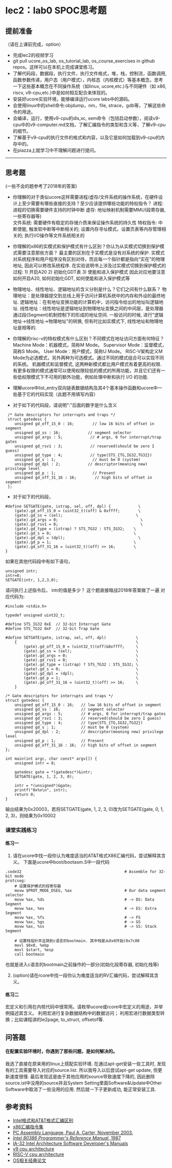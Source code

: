 # lec2：lab0 SPOC思考题

## **提前准备**
（请在上课前完成，option）

- 完成lec2的视频学习
- git pull ucore_os_lab, os_tutorial_lab, os_course_exercises  in github repos。这样可以在本机上完成课堂练习。
- 了解代码段，数据段，执行文件，执行文件格式，堆，栈，控制流，函数调用,函数参数传递，用户态（用户模式），内核态（内核模式）等基本概念。思考一下这些基本概念在不同操作系统（如linux, ucore,etc.)与不同硬件（如 x86, riscv, v9-cpu,etc.)中是如何相互配合来体现的。
- 安装好ucore实验环境，能够编译运行ucore labs中的源码。
- 会使用linux中的shell命令:objdump，nm，file, strace，gdb等，了解这些命令的用途。
- 会编译，运行，使用v9-cpu的dis,xc, xem命令（包括启动参数），阅读v9-cpu中的v9\-computer.md文档，了解汇编指令的类型和含义等，了解v9-cpu的细节。
- 了解基于v9-cpu的执行文件的格式和内容，以及它是如何加载到v9-cpu的内存中的。
- 在piazza上就学习中不理解问题进行提问。

---

## 思考题
(一些不会的题参考了2018年的答案)
- 你理解的对于类似ucore这样需要进程/虚存/文件系统的操作系统，在硬件设计上至少需要有哪些直接的支持？至少应该提供哪些功能的特权指令？
进程: 进程的切换需要硬件支持的时钟中断 
虚存: 地址映射机制需要MMU(段寄存器, 一些寄存器等)  
文件系统: 需要硬件有稳定的存储介质来保证操作系统的持久性 
特权指令: 中断使能, 触发软中断等中断相关的; 设置内存寻址模式，设置页表等内存管理相关的; 执行I/O操作等文件系统相关的

- 你理解的x86的实模式和保护模式有什么区别？你认为从实模式切换到保护模式需要注意那些方面？
最主要的区别在于实模式是没有对系统的保护. 实模式对系统程序和用户程序没有区别对待，而且每一个指针都是指向“实在”的物理地址, 因此可以修改系统程序. 在实验说明书上涉及过实模式切换到保护模式的过程: 1) 开启A20 2) 初始化GDT表 3) 使能和进入保护模式 因此对应地要注意如何开启A20, 如何初始化GDT, 如何使能和进入保护模式等

- 物理地址、线性地址、逻辑地址的含义分别是什么？它们之间有什么联系？
物理地址：是处理器提交到总线上用于访问计算机系统中的内存和外设的最终地址.
逻辑地址：在有地址变换功能的计算机中，访问指令给出的地址叫逻辑地址.
线性地址：线性地址是逻辑地址到物理地址变换之间的中间层，是处理器通过段(Segment)机制控制下的形成的地址空间.
一般访问的时候, 进行"逻辑地址->线性地址->物理地址"的转换, 但有时比如实模式下, 线性地址和物理地址是相等的. 

- 你理解的risc-v的特权模式有什么区别？不同模式在地址访问方面有何特征？
Machine Mode：机器模式，简称M Mode。
Supervisor Mode：监督模式，简称S Mode。
User Mode：用户模式，简称U Mode。
RISC-V架构定义M Mode为必选模式，另外两种为可选模式。通过不同的模式组合可以实现不同的系统。
机器模式和监督模式, 这两种新模式都比用户模式有着更高的权限. 有更多权限的模式通常可以使用权限较低的模式的所用功能，并且它们还有一些低权限模式下不可用的额外功能，例如处理中断和执行 I/O 的功能.
- 理解ucore中list_entry双向链表数据结构及其4个基本操作函数和ucore中一些基于它的代码实现（此题不用填写内容）

- 对于如下的代码段，请说明":"后面的数字是什么含义
```
 /* Gate descriptors for interrupts and traps */
 struct gatedesc {
    unsigned gd_off_15_0 : 16;        // low 16 bits of offset in segment
    unsigned gd_ss : 16;            // segment selector
    unsigned gd_args : 5;            // # args, 0 for interrupt/trap gates
    unsigned gd_rsv1 : 3;            // reserved(should be zero I guess)
    unsigned gd_type : 4;            // type(STS_{TG,IG32,TG32})
    unsigned gd_s : 1;                // must be 0 (system)
    unsigned gd_dpl : 2;            // descriptor(meaning new) privilege level
    unsigned gd_p : 1;                // Present
    unsigned gd_off_31_16 : 16;        // high bits of offset in segment
 };
```

- 对于如下的代码段，

```
#define SETGATE(gate, istrap, sel, off, dpl) {            \
    (gate).gd_off_15_0 = (uint32_t)(off) & 0xffff;        \
    (gate).gd_ss = (sel);                                \
    (gate).gd_args = 0;                                    \
    (gate).gd_rsv1 = 0;                                    \
    (gate).gd_type = (istrap) ? STS_TG32 : STS_IG32;    \
    (gate).gd_s = 0;                                    \
    (gate).gd_dpl = (dpl);                                \
    (gate).gd_p = 1;                                    \
    (gate).gd_off_31_16 = (uint32_t)(off) >> 16;        \
}
```
如果在其他代码段中有如下语句，
```
unsigned intr;
intr=8;
SETGATE(intr, 1,2,3,0);
```
请问执行上述指令后， intr的值是多少？
这个题直接暗战2018年答案做了一遍
对应代码为:
```
#include <stdio.h>

typedef unsigned uint32_t;

#define STS_IG32 0xE  // 32-bit Interrupt Gate
#define STS_TG32 0xF  // 32-bit Trap Gate

#define SETGATE(gate, istrap, sel, off, dpl)             \
    {                                                    \
        (gate).gd_off_15_0 = (uint32_t)(off)&0xffff;     \
        (gate).gd_ss = (sel);                            \
        (gate).gd_args = 0;                              \
        (gate).gd_rsv1 = 0;                              \
        (gate).gd_type = (istrap) ? STS_TG32 : STS_IG32; \
        (gate).gd_s = 0;                                 \
        (gate).gd_dpl = (dpl);                           \
        (gate).gd_p = 1;                                 \
        (gate).gd_off_31_16 = (uint32_t)(off) >> 16;     \
    }

/* Gate descriptors for interrupts and traps */
struct gatedesc {
    unsigned gd_off_15_0 : 16;   // low 16 bits of offset in segment
    unsigned gd_ss : 16;         // segment selector
    unsigned gd_args : 5;        // # args, 0 for interrupt/trap gates
    unsigned gd_rsv1 : 3;        // reserved(should be zero I guess)
    unsigned gd_type : 4;        // type(STS_{TG,IG32,TG32})
    unsigned gd_s : 1;           // must be 0 (system)
    unsigned gd_dpl : 2;         // descriptor(meaning new) privilege level
    unsigned gd_p : 1;           // Present
    unsigned gd_off_31_16 : 16;  // high bits of offset in segment
};

int main(int argc, char const* argv[]) {
    unsigned intr = 8;

    gatedesc gate = *(gatedesc*)&intr;
    SETGATE(gate, 1, 2, 3, 0);

    intr = *(unsigned*)&gate;
    printf("0x%x\n", intr);
    return 0;
}
```
输出结果为0x20003，若将SETGATE(gate, 1, 2, 3, 0)改为SETGATE(gate, 0, 1, 2, 3)，则结果为0x10002

### 课堂实践练习

#### 练习一

1. 请在ucore中找一段你认为难度适当的AT&T格式X86汇编代码，尝试解释其含义。
下面是ucore中boot/bootasm.S中一段代码
```
.code32                                             # Assemble for 32-bit mode
protcseg:
    # 设置保护模式的段寄存器
    movw $PROT_MODE_DSEG, %ax                       # Our data segment selector
    movw %ax, %ds                                   # -> DS: Data Segment
    movw %ax, %es                                   # -> ES: Extra Segment
    movw %ax, %fs                                   # -> FS
    movw %ax, %gs                                   # -> GS
    movw %ax, %ss                                   # -> SS: Stack Segment

    # 设置栈指针并且跳到c语言的bootmain. 其中栈是从0x0开始(0x7c00
    movl $0x0, %ebp
    movl $start, %esp
    call bootmain
```
也就是进入c语言的bootmain之前操作的一部分(初始化段寄存器, 初始化栈等)

2. (option)请在rcore中找一段你认为难度适当的RV汇编代码，尝试解释其含义。

#### 练习二

宏定义和引用在内核代码中很常用。请枚举ucore或rcore中宏定义的用途，并举例描述其含义。
利用宏进行复杂数据结构中的数据访问； 利用宏进行数据类型转换；比如课程讲的le2page, to_struct, offsetof等. 

## 问答题

#### 在配置实验环境时，你遇到了那些问题，是如何解决的。
我选了直接在原来用的linux上搭配实验环境. 在通过apt-get安装一些工具时, 发现有的工具需要导入对应的source.list. 所以我导入以后尝试apt-get update, 但更新速度很慢. 最后发现这是由于其他应用的source导致速度下降的, 因此删除source.ist中没用的source并且System Setting里面Software&Update中Other Software中取消了一些没用的应用. 然后就一下子更新成功, 能正常安装工具. 

## 参考资料
 - [Intel格式和AT&T格式汇编区别](http://www.cnblogs.com/hdk1993/p/4820353.html)
 - [x86汇编指令集  ](http://hiyyp1234.blog.163.com/blog/static/67786373200981811422948/)
 - [PC Assembly Language, Paul A. Carter, November 2003.](https://pdos.csail.mit.edu/6.828/2016/readings/pcasm-book.pdf)
 - [*Intel 80386 Programmer's Reference Manual*, 1987](https://pdos.csail.mit.edu/6.828/2016/readings/i386/toc.htm)
 - [IA-32 Intel Architecture Software Developer's Manuals](http://www.intel.com/content/www/us/en/processors/architectures-software-developer-manuals.html)
 - [v9 cpu architecture](https://github.com/chyyuu/os_tutorial_lab/blob/master/v9_computer/docs/v9_computer.md)
 - [RISC-V cpu architecture](http://www.riscvbook.com/chinese/)
 - [OS相关经典论文](https://github.com/chyyuu/aos_course_info/blob/master/readinglist.md)

